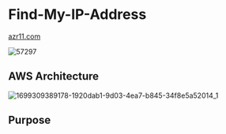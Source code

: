 # Find-My-IP-Address
[azr11.com](https://azr11.com/)


![57297](https://github.com/AzharR11/Find-My-IP-Address/assets/51958831/08bb55f1-e5d1-4aa3-92a8-018b9aa25c68)

## AWS Architecture
![1699309389178-1920dab1-9d03-4ea7-b845-34f8e5a52014_1](https://github.com/AzharR11/Find-My-IP-Address/assets/51958831/679efe1e-22f8-45fd-a9a2-cc9073bc0816)

## Purpose







